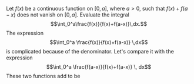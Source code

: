 Let $f(x)$ be a continuous function on $[0,a]$, where $a>0$, such that $f(x)+f(a-x)$ does not vanish on $[0,a]$. Evaluate the integral $$\int_0^a\frac{f(x)}{f(x)+f(a-x)}\,dx.$$
The expression $$\int_0^a \frac{f(x)}{f(x)+f(a-x)} \,dx$$is complicated because of the denominator. Let's compare it with the expression $$\int_0^a \frac{f(a-x)}{f(x)+f(a-x)} \, dx$$
These two functions add to be

